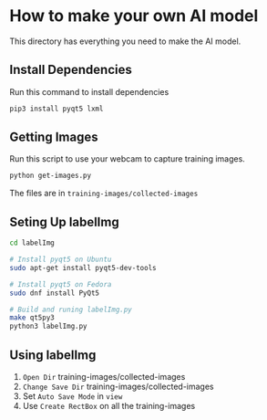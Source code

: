 # How to make your own AI model
This directory has everything you need to make the AI model.

## Install Dependencies
Run this command to install dependencies
```bash
pip3 install pyqt5 lxml
```

## Getting Images
Run this script to use your webcam to capture training images.
```bash
python get-images.py
```
The files are in ```training-images/collected-images```

## Seting Up labelImg

```bash
cd labelImg

# Install pyqt5 on Ubuntu
sudo apt-get install pyqt5-dev-tools

# Install pyqt5 on Fedora
sudo dnf install PyQt5

# Build and runing labelImg.py
make qt5py3
python3 labelImg.py
```

## Using labelImg
1. ```Open Dir``` training-images/collected-images
2. ```Change Save Dir``` training-images/collected-images
3. Set ```Auto Save Mode``` in ```view```
4. Use ```Create RectBox``` on all the training-images
